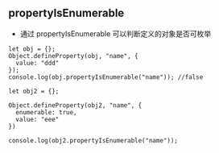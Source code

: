 ## propertyIsEnumerable

- 通过 propertyIsEnumerable 可以判断定义的对象是否可枚举

```
let obj = {};
Object.defineProperty(obj, "name", {
  value: "ddd"
});
console.log(obj.propertyIsEnumerable("name")); //false

let obj2 = {};

Object.defineProperty(obj2, "name", {
  enumerable: true,
  value: "eee"
})

console.log(obj2.propertyIsEnumerable("name"));
```
